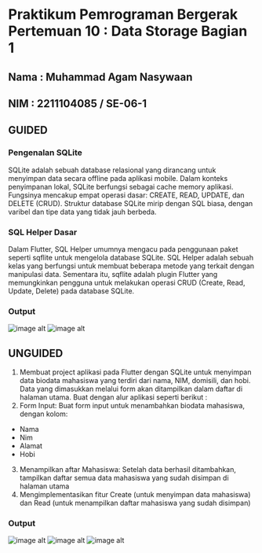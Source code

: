 # Praktikum Pemrograman Bergerak Pertemuan 10 : Data Storage Bagian 1
## Nama : Muhammad Agam Nasywaan
## NIM : 2211104085 / SE-06-1

## GUIDED
### Pengenalan SQLite
SQLite adalah sebuah database relasional yang dirancang untuk menyimpan data secara offline pada aplikasi mobile. Dalam konteks penyimpanan lokal, SQLite berfungsi sebagai cache memory aplikasi. Fungsinya mencakup empat operasi dasar: CREATE, READ, UPDATE, dan DELETE (CRUD). Struktur database SQLite mirip dengan SQL biasa, dengan varibel dan tipe data yang tidak jauh berbeda.

### SQL Helper Dasar
Dalam Flutter, SQL Helper umumnya mengacu pada penggunaan paket seperti sqflite untuk mengelola database SQLite. SQL Helper adalah sebuah kelas yang berfungsi untuk membuat beberapa metode yang terkait dengan manipulasi data. Sementara itu, sqflite adalah plugin Flutter yang memungkinkan pengguna untuk melakukan operasi CRUD (Create, Read, Update, Delete) pada database SQLite.

### Output
![image alt](https://github.com/agamnsy/assets_praktikumPPB/blob/main/pertemuan_10/guided1.png)
![image alt](https://github.com/agamnsy/assets_praktikumPPB/blob/main/pertemuan_10/guided2.png)

## UNGUIDED
1. Membuat project aplikasi pada Flutter dengan SQLite untuk menyimpan data biodata mahasiswa yang terdiri dari nama, NIM, domisili, dan hobi. Data yang dimasukkan melalui form akan ditampilkan dalam daftar di halaman utama. Buat dengan alur aplikasi seperti berikut :
2. Form Input: Buat form input untuk menambahkan biodata mahasiswa, dengan kolom:
- Nama
- Nim
- Alamat
- Hobi
3. Menampilkan aftar Mahasiswa: Setelah data berhasil ditambahkan, tampilkan daftar semua data mahasiswa yang sudah disimpan di halaman utama
4. Mengimplementasikan fitur Create (untuk menyimpan data mahasiswa) dan Read (untuk menampilkan daftar mahasiswa yang sudah disimpan)
### Output
![image alt](https://github.com/agamnsy/assets_praktikumPPB/blob/main/pertemuan_10/unguided1.jpg)
![image alt](https://github.com/agamnsy/assets_praktikumPPB/blob/main/pertemuan_10/unguided2.jpg)
![image alt](https://github.com/agamnsy/assets_praktikumPPB/blob/main/pertemuan_10/unguided3.jpg)